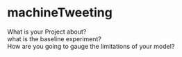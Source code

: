 # machineTweeting

What is your Project about?  
what is the baseline experiment?  
How are you going to gauge the limitations of your model?  
